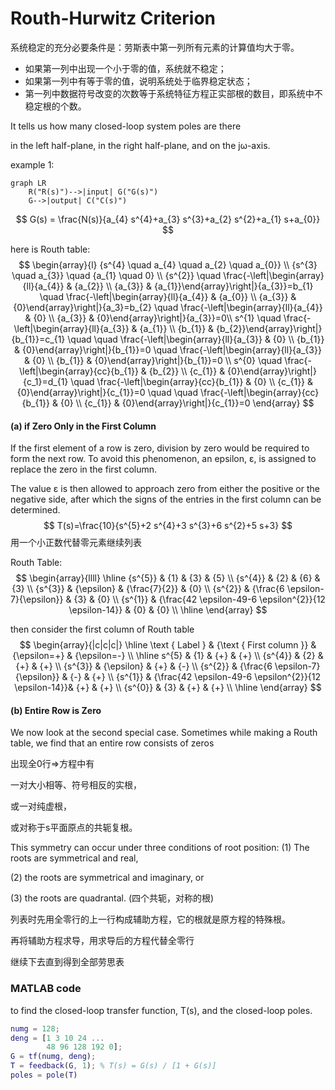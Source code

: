 # Routh-Hurwitz Criterion

系统稳定的充分必要条件是：劳斯表中第一列所有元素的计算值均大于零。

* 如果第一列中出现一个小于零的值，系统就不稳定；
* 如果第一列中有等于零的值，说明系统处于临界稳定状态；
* 第一列中数据符号改变的次数等于系统特征方程正实部根的数目，即系统中不稳定根的个数。

It tells us how many closed-loop system poles are there

in the left half-plane, in the right half-plane, and on the jω-axis.

example 1:

```mermaid
graph LR
	R("R(s)")-->|input| G("G(s)")
	G-->|output| C("C(s)")
```

$$
G(s) = \frac{N(s)}{a_{4} s^{4}+a_{3} s^{3}+a_{2} s^{2}+a_{1} s+a_{0}}
$$

here is Routh table:
$$
\begin{array}{l}
{s^{4} \quad a_{4} \quad a_{2} \quad a_{0}} \\ 
{s^{3} \quad a_{3}} \quad {a_{1} \quad 0} \\ 
{s^{2}} \quad \frac{-\left|\begin{array}{ll}{a_{4}} & {a_{2}} \\ {a_{3}} & {a_{1}}\end{array}\right|}{a_{3}}=b_{1} \quad \frac{-\left|\begin{array}{ll}{a_{4}} & {a_{0}} \\ {a_{3}} & {0}\end{array}\right|}{a_3}=b_{2} \quad \frac{-\left|\begin{array}{ll}{a_{4}} & {0} \\ {a_{3}} & {0}\end{array}\right|}{a_{3}}=0\\ 
s^{1} \quad \frac{-\left|\begin{array}{ll}{a_{3}} & {a_{1}} \\ {b_{1}} & {b_{2}}\end{array}\right|}{b_{1}}=c_{1} \quad \quad \frac{-\left|\begin{array}{ll}{a_{3}} & {0} \\ {b_{1}} & {0}\end{array}\right|}{b_{1}}=0 \quad \frac{-\left|\begin{array}{ll}{a_{3}} & {0} \\ {b_{1}} & {0}\end{array}\right|}{b_{1}}=0 \\ 
s^{0} \quad \frac{-\left|\begin{array}{cc}{b_{1}} & {b_{2}} \\ {c_{1}} & {0}\end{array}\right|}{c_1}=d_{1} \quad \frac{-\left|\begin{array}{cc}{b_{1}} & {0} \\ {c_{1}} & {0}\end{array}\right|}{c_{1}}=0 \quad \quad \frac{-\left|\begin{array}{cc}{b_{1}} & {0} \\ {c_{1}} & {0}\end{array}\right|}{c_{1}}=0
\end{array}
$$

#### (a) if Zero Only in the First Column

If the first element of a row is zero, division by zero would be required to form the next row. To avoid this phenomenon, an epsilon, ε, is assigned to replace the zero in the first column. 

The value ε is then allowed to approach zero from either the positive or the negative side, after which the signs of the entries in the first column can be determined.
$$
T(s)=\frac{10}{s^{5}+2 s^{4}+3 s^{3}+6 s^{2}+5 s+3}
$$
用一个小正数代替零元素继续列表

Routh Table:
$$
\begin{array}{llll}
\hline
{s^{5}} & {1} & {3} & {5} \\ 
{s^{4}} & {2} & {6} & {3} \\ 
{s^{3}} & {\epsilon} & {\frac{7}{2}} & {0} \\ 
{s^{2}} & {\frac{6 \epsilon-7}{\epsilon}} & {3} & {0} \\ 
{s^{1}} & {\frac{42 \epsilon-49-6 \epsilon^{2}}{12 \epsilon-14}} & {0} & {0} \\
\hline
\end{array}
$$


then consider the first column of Routh table
$$
\begin{array}{|c|c|c|}
\hline \text { Label } & {\text { First column }} & {\epsilon=+} & {\epsilon=-} \\ 
\hline s^{5} & {1} & {+} & {+} \\ 
{s^{4}} & {2} & {+} & {+} \\ 
{s^{3}} & {\epsilon} & {+} & {-} \\ 
{s^{2}} & {\frac{6 \epsilon-7}{\epsilon}} & {-} & {+} \\
{s^{1}} & {\frac{42 \epsilon-49-6 \epsilon^{2}}{12 \epsilon-14}}& {+} & {+} \\ 
{s^{0}} & {3} & {+} & {+} \\ 
\hline
\end{array}
$$

#### (b) Entire Row is Zero

We now look at the second special case. Sometimes while making a Routh table, we find
that an entire row consists of zeros

出现全0行=>方程中有

一对大小相等、符号相反的实根，

或一对纯虚根，

或对称于s平面原点的共轭复根。

This symmetry can occur under three conditions of root position:
(1) The roots are symmetrical and real, 

(2) the roots are symmetrical and imaginary, or 

(3) the roots are quadrantal. (四个共轭，对称的根)

列表时先用全零行的上一行构成辅助方程，它的根就是原方程的特殊根。

再将辅助方程求导，用求导后的方程代替全零行

继续下去直到得到全部劳思表

### MATLAB code

to find the closed-loop transfer function, T(s), and the closed-loop poles.

```matlab
numg = 128;
deng = [1 3 10 24 ...
		48 96 128 192 0];
G = tf(numg, deng);
T = feedback(G, 1); % T(s) = G(s) / [1 + G(s)]
poles = pole(T)
```



